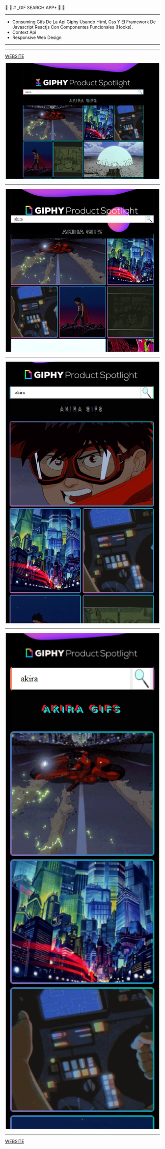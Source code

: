 :small_blue_diamond: :small_red_triangle_down: # \_GIF SEARCH APP* :small_red_triangle_down: :small_blue_diamond:

---

-   Consuming Gifs De La Api Giphy Usando Html, Css Y El Framework De Javascript Reactjs Con Componentes Funcionales (Hooks).
-   Context Api
-   Responsive Web Design

---

---

[WEBSITE](http://localhost:3000/ 'WEBSITE')

<p align="center">
  <img width="500" src="./src/readmeImages/screenshot1.PNG">
</p>

---

<p align="center">
  <img width="500" src="./src/readmeImages/screenshot2.PNG">
</p>

---

<p align="center">
  <img width="500" src="./src/readmeImages/screenshot3.PNG">
</p>

---

<p align="center">
  <img width="500" src="./src/readmeImages/screenshot4.PNG">
</p>

---

[WEBSITE](http://localhost:3000/ 'WEBSITE')
